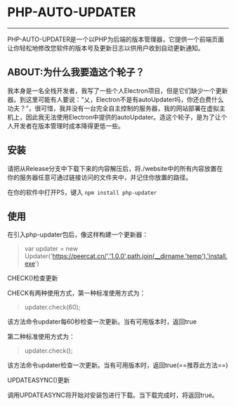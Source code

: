 # PHP-AUTO-UPDATER

---

PHP-AUTO-UPDATER是一个以PHP为后端的版本管理器，它提供一个前端页面让你轻松地修改您软件的版本号及更新日志以供用户收到自动更新通知。

##  ABOUT:为什么我要造这个轮子？

我本身是一名全栈开发者，我写了一些个人Electron项目，但是它们缺少一个更新器。到这里可能有人要说：“乂，Electron不是有autoUpdater吗，你还白费什么功夫？”，很可惜，我并没有一台完全自主控制的服务器，我的网站部署在虚拟主机上，因此我无法使用Electron中提供的autoUpdater。造这个轮子，是为了让个人开发者在版本管理时成本降得更低一些。

## 安装

请把从Release分支中下载下来的内容解压后，将./website中的所有内容放置在你的服务器任意可通过链接访问的文件夹中，并记住你放置的路径。

在你的软件中打开PS，键入 `npm install php-updater` 



##  使用

在引入php-updater包后，像这样构建一个更新器：

> var updater = new Updater('https://peercat.cn/','1.0.0',path.join(__dirname,'temp'),'install.exe')



CHECK()检查更新

CHECK有两种使用方式，第一种标准使用方式为：

> updater.check(60);



该方法命令updater每60秒检查一次更新。当有可用版本时，返回true

第二种标准使用方式为：

> updater.check();

该方法命令updater检查一次更新。当有可用版本时，返回true(==推荐此方法==)



UPDATEASYNC()更新

调用UPDATEASYNC将开始对安装包进行下载。当下载完成时，将返回true。
